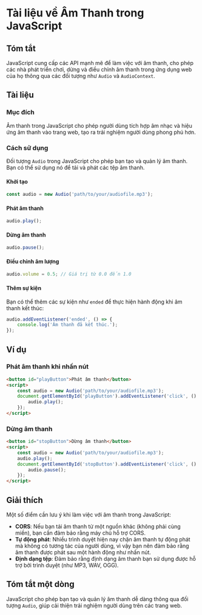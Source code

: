<!--
Meta Description: # Tài liệu về Âm Thanh trong JavaScript ## Tóm tắt JavaScript cung cấp các API mạnh mẽ để làm việc với âm thanh, cho phép các nhà phát triển chơi, dừn...
Meta Keywords: thanh, audio, javascript, phát, bạn
-->

# Tài liệu về Âm Thanh trong JavaScript

## Tóm tắt
JavaScript cung cấp các API mạnh mẽ để làm việc với âm thanh, cho phép các nhà phát triển chơi, dừng và điều chỉnh âm thanh trong ứng dụng web của họ thông qua các đối tượng như `Audio` và `AudioContext`.

## Tài liệu

### Mục đích
Âm thanh trong JavaScript cho phép người dùng tích hợp âm nhạc và hiệu ứng âm thanh vào trang web, tạo ra trải nghiệm người dùng phong phú hơn.

### Cách sử dụng
Đối tượng `Audio` trong JavaScript cho phép bạn tạo và quản lý âm thanh. Bạn có thể sử dụng nó để tải và phát các tệp âm thanh.

#### Khởi tạo
```javascript
const audio = new Audio('path/to/your/audiofile.mp3');
```

#### Phát âm thanh
```javascript
audio.play();
```

#### Dừng âm thanh
```javascript
audio.pause();
```

#### Điều chỉnh âm lượng
```javascript
audio.volume = 0.5; // Giá trị từ 0.0 đến 1.0
```

#### Thêm sự kiện
Bạn có thể thêm các sự kiện như `ended` để thực hiện hành động khi âm thanh kết thúc:
```javascript
audio.addEventListener('ended', () => {
    console.log('Âm thanh đã kết thúc.');
});
```

## Ví dụ

### Phát âm thanh khi nhấn nút
```html
<button id="playButton">Phát âm thanh</button>
<script>
    const audio = new Audio('path/to/your/audiofile.mp3');
    document.getElementById('playButton').addEventListener('click', () => {
        audio.play();
    });
</script>
```

### Dừng âm thanh
```html
<button id="stopButton">Dừng âm thanh</button>
<script>
    const audio = new Audio('path/to/your/audiofile.mp3');
    audio.play();
    document.getElementById('stopButton').addEventListener('click', () => {
        audio.pause();
    });
</script>
```

## Giải thích
Một số điểm cần lưu ý khi làm việc với âm thanh trong JavaScript:

- **CORS**: Nếu bạn tải âm thanh từ một nguồn khác (không phải cùng miền), bạn cần đảm bảo rằng máy chủ hỗ trợ CORS.
- **Tự động phát**: Nhiều trình duyệt hiện nay chặn âm thanh tự động phát mà không có tương tác của người dùng, vì vậy bạn nên đảm bảo rằng âm thanh được phát sau một hành động như nhấn nút.
- **Định dạng tệp**: Đảm bảo rằng định dạng âm thanh bạn sử dụng được hỗ trợ bởi trình duyệt (như MP3, WAV, OGG).

## Tóm tắt một dòng
JavaScript cho phép bạn tạo và quản lý âm thanh dễ dàng thông qua đối tượng `Audio`, giúp cải thiện trải nghiệm người dùng trên các trang web.
